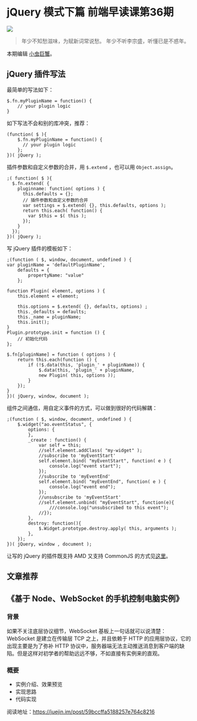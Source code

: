 # jQuery 模式下篇 前端早读课第36期
![](http://upload-images.jianshu.io/upload_images/7219342-5733beec92de59ec.jpg?imageMogr2/auto-orient/strip%7CimageView2/2/w/1240)

> 年少不知愁滋味，为赋新词常说愁。
年少不听李宗盛，听懂已是不惑年。

本期编辑 [小虫巨蟹](http://www.jianshu.com/u/7233332cb959)。

## jQuery 插件写法
最简单的写法如下：
```
$.fn.myPluginName = function() {
    // your plugin logic
}
```

如下写法不会和别的库冲突，推荐：

```
(function( $ ){
    $.fn.myPluginName = function() {
      // your plugin logic
    };
})( jQuery );
```

插件参数和自定义参数的合并，用 `$.extend` ，也可以用 `Object.assign`。
```
;( function( $ ){
  $.fn.extend( {
    pluginname: function( options ) {
      this.defaults = {};
      // 插件参数和自定义参数的合并
      var settings = $.extend( {}, this.defaults, options );
      return this.each( function() {
        var $this = $( this );
      });
    }
  });
})( jQuery );
```

写 jQuery 插件的模板如下：

```
;(function ( $, window, document, undefined ) {
var pluginName = 'defaultPluginName',
    defaults = {
        propertyName: "value"
    };

function Plugin( element, options ) {
    this.element = element;

    this.options = $.extend( {}, defaults, options) ;
    this._defaults = defaults;
    this._name = pluginName;
    this.init();
}
Plugin.prototype.init = function () {
    // 初始化代码
};

$.fn[pluginName] = function ( options ) {
    return this.each(function () {
        if (!$.data(this, 'plugin_' + pluginName)) {
            $.data(this, 'plugin_' + pluginName,
            new Plugin( this, options ));
        }
    });
}
})( jQuery, window, document );
```

组件之间通信，用自定义事件的方式，可以做到很好的代码解耦：
```
;(function ( $, window, document, undefined ) {
    $.widget("ao.eventStatus", {
        options: {
        },
        _create : function() {
            var self = this;
            //self.element.addClass( "my-widget" );
            //subscribe to 'myEventStart'
            self.element.bind( "myEventStart", function( e ) {
                console.log("event start");
            });
            //subscribe to 'myEventEnd'
            self.element.bind( "myEventEnd", function( e ) {
                console.log("event end");
            });
            //unsubscribe to 'myEventStart'
            //self.element.unbind( "myEventStart", function(e){
                ///console.log("unsubscribed to this event");
            //});
        },
        destroy: function(){
            $.Widget.prototype.destroy.apply( this, arguments );
        },
    });
})( jQuery, window , document );
```

让写的 jQuery 的插件既支持 AMD 又支持 CommonJS 的方式见[这里](https://github.com/shichuan/javascript-patterns/tree/master/jquery-plugin-patterns/amd-commonjs)。

## 文章推荐
## 《基于 Node、WebSocket 的手机控制电脑实例》
### 背景
如果不关注底层协议细节，WebSocket 基板上一句话就可以说清楚：WebSocket 是建立在传输层 TCP 之上，并且依赖于 HTTP 的应用层协议，它的出现主要是为了弥补 HTTP 协议中，服务器端无法主动推送消息到客户端的缺陷。但是这样对初学者的帮助远远不够，不如直接有实例来的直观。

### 概要
* 实例介绍、效果预览
* 实现思路
* 代码实现

阅读地址：https://juejin.im/post/59bccffa5188257e764c8216